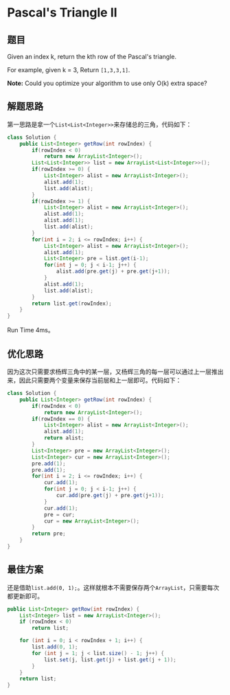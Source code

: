 # Pascal's Triangle II

## 题目

Given an index k, return the kth row of the Pascal's triangle.

For example, given k = 3,
Return `[1,3,3,1]`.

**Note:**
Could you optimize your algorithm to use only O(k) extra space? 

## 解题思路

第一思路是拿一个`List<List<Integer>>`来存储总的三角，代码如下：

```java
class Solution {
    public List<Integer> getRow(int rowIndex) {
        if(rowIndex < 0)
            return new ArrayList<Integer>();
        List<List<Integer>> list = new ArrayList<List<Integer>>();
        if(rowIndex >= 0) {
            List<Integer> alist = new ArrayList<Integer>();
            alist.add(1);
            list.add(alist);
        }
        if(rowIndex >= 1) {
            List<Integer> alist = new ArrayList<Integer>();
            alist.add(1);
            alist.add(1);
            list.add(alist);
        }
        for(int i = 2; i <= rowIndex; i++) {
            List<Integer> alist = new ArrayList<Integer>();
            alist.add(1);
            List<Integer> pre = list.get(i-1);
            for(int j = 0; j < i-1; j++) {
                alist.add(pre.get(j) + pre.get(j+1));
            }
            alist.add(1);
            list.add(alist);
        }
        return list.get(rowIndex);
    }
}
```

Run Time 4ms。

## 优化思路

因为这次只需要求杨辉三角中的某一层，又杨辉三角的每一层可以通过上一层推出来，因此只需要两个变量来保存当前层和上一层即可。代码如下：

```java
class Solution {
    public List<Integer> getRow(int rowIndex) {
        if(rowIndex < 0)
            return new ArrayList<Integer>();
        if(rowIndex == 0) {
            List<Integer> alist = new ArrayList<Integer>();
            alist.add(1);
            return alist;
        }
        List<Integer> pre = new ArrayList<Integer>();
        List<Integer> cur = new ArrayList<Integer>();
        pre.add(1);
        pre.add(1);
        for(int i = 2; i <= rowIndex; i++) {
            cur.add(1);
            for(int j = 0; j < i-1; j++) {
                cur.add(pre.get(j) + pre.get(j+1));
            }
            cur.add(1);
            pre = cur;
            cur = new ArrayList<Integer>();
        }
        return pre;
    }
}
```

## 最佳方案

还是借助`list.add(0, 1);`。这样就根本不需要保存两个`ArrayList`，只需要每次都更新即可。

```java
public List<Integer> getRow(int rowIndex) {
	List<Integer> list = new ArrayList<Integer>();
	if (rowIndex < 0)
		return list;

	for (int i = 0; i < rowIndex + 1; i++) {
		list.add(0, 1);
		for (int j = 1; j < list.size() - 1; j++) {
			list.set(j, list.get(j) + list.get(j + 1));
		}
	}
	return list;
}
```
